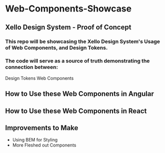 # Web-Components-Showcase
## Xello Design System - Proof of Concept 


### This repo will be showcasing the Xello Design System's Usage of Web Components, and Design Tokens.

### The code will serve as a source of truth demonstrating the connection between:
Design Tokens
Web Components

## How to Use these Web Components in Angular

## How to Use these Web Components in React

## Improvements to Make
* Using BEM for Styling
* More Fleshed out Components